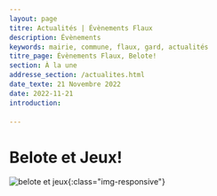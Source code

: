 ```yaml
---
layout: page
titre: Actualités | Évènements Flaux
description: Évènements
keywords: mairie, commune, flaux, gard, actualités
titre_page: Évènements Flaux, Belote!
section: À la une
addresse_section: /actualites.html
date_texte: 21 Novembre 2022
date: 2022-11-21
introduction: 

---
```

# Belote et Jeux!

![belote et jeux](/assets/flyer/comitéfetes.belote.nov.2022.jpeg){:class="img-responsive"}
















